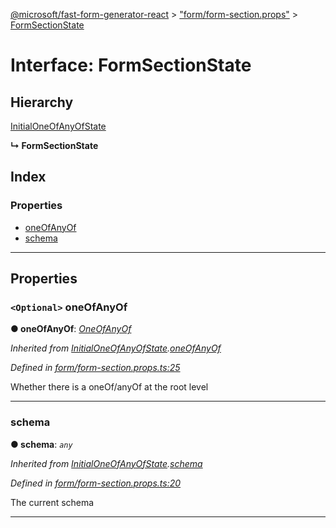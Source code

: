 [@microsoft/fast-form-generator-react](../README.md) > ["form/form-section.props"](../modules/_form_form_section_props_.md) > [FormSectionState](../interfaces/_form_form_section_props_.formsectionstate.md)

# Interface: FormSectionState

## Hierarchy

 [InitialOneOfAnyOfState](_form_form_section_props_.initialoneofanyofstate.md)

**↳ FormSectionState**

## Index

### Properties

* [oneOfAnyOf](_form_form_section_props_.formsectionstate.md#oneofanyof)
* [schema](_form_form_section_props_.formsectionstate.md#schema)

---

## Properties

<a id="oneofanyof"></a>

### `<Optional>` oneOfAnyOf

**● oneOfAnyOf**: *[OneOfAnyOf](_form_form_section_props_.oneofanyof.md)*

*Inherited from [InitialOneOfAnyOfState](_form_form_section_props_.initialoneofanyofstate.md).[oneOfAnyOf](_form_form_section_props_.initialoneofanyofstate.md#oneofanyof)*

*Defined in [form/form-section.props.ts:25](https://github.com/Microsoft/fast-dna/blob/164dd3ca/packages/fast-form-generator-react/src/form/form-section.props.ts#L25)*

Whether there is a oneOf/anyOf at the root level

___
<a id="schema"></a>

###  schema

**● schema**: *`any`*

*Inherited from [InitialOneOfAnyOfState](_form_form_section_props_.initialoneofanyofstate.md).[schema](_form_form_section_props_.initialoneofanyofstate.md#schema)*

*Defined in [form/form-section.props.ts:20](https://github.com/Microsoft/fast-dna/blob/164dd3ca/packages/fast-form-generator-react/src/form/form-section.props.ts#L20)*

The current schema

___

